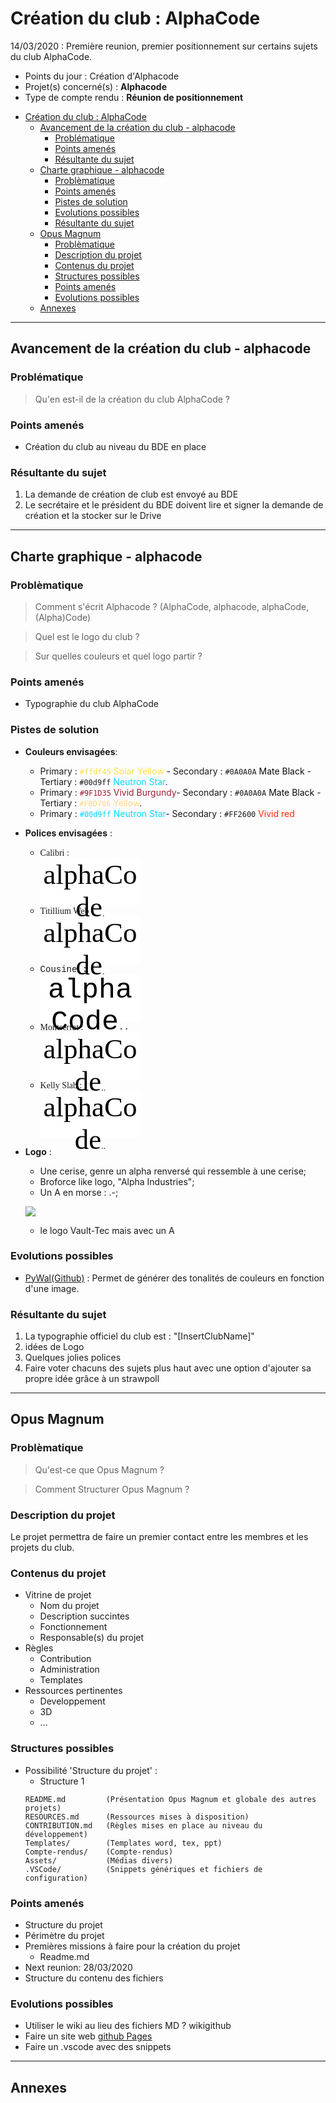 # Création du club : AlphaCode

14/03/2020 : Première reunion, premier positionnement sur certains sujets du club AlphaCode.

* Points du jour        : Création d'Alphacode
* Projet(s) concerné(s) : **Alphacode**
* Type de compte rendu  : **Réunion de positionnement**

- [Création du club : AlphaCode](#cr%c3%a9ation-du-club--alphacode)
  - [Avancement de la création du club - alphacode](#avancement-de-la-cr%c3%a9ation-du-club---alphacode)
    - [Problématique](#probl%c3%a9matique)
    - [Points amenés](#points-amen%c3%a9s)
    - [Résultante du sujet](#r%c3%a9sultante-du-sujet)
  - [Charte graphique - alphacode](#charte-graphique---alphacode)
    - [Problèmatique](#probl%c3%a8matique)
    - [Points amenés](#points-amen%c3%a9s-1)
    - [Pistes de solution](#pistes-de-solution)
    - [Evolutions possibles](#evolutions-possibles)
    - [Résultante du sujet](#r%c3%a9sultante-du-sujet-1)
  - [Opus Magnum](#opus-magnum)
    - [Problèmatique](#probl%c3%a8matique-1)
    - [Description du projet](#description-du-projet)
    - [Contenus du projet](#contenus-du-projet)
    - [Structures possibles](#structures-possibles)
    - [Points amenés](#points-amen%c3%a9s-2)
    - [Evolutions possibles](#evolutions-possibles-1)
  - [Annexes](#annexes)


----------
## Avancement de la création du club - alphacode

### Problématique
> Qu'en est-il de la création du club AlphaCode ? 

### Points amenés
* Création du club au niveau du BDE en place

### Résultante du sujet
1. La demande de création de club est envoyé au BDE
2. Le secrétaire et le président du BDE doivent lire et signer la demande de création et la stocker sur le Drive

----------
## Charte graphique - alphacode

### Problèmatique 
> Comment s'écrit Alphacode ? (AlphaCode, alphacode, alphaCode, (Alpha)Code)

> Quel est le logo du club ?

> Sur quelles couleurs et quel logo partir ?

### Points amenés
* Typographie du club AlphaCode

### Pistes de solution 
* **Couleurs envisagées**:
  * Primary : <span style="color:#ffdf45">`#ffdf45` Solar Yellow</span> - Secondary : `#0A0A0A` <span style="color:#0A0A0A; background:white"> Mate Black</span> - Tertiary : `#00d9ff` <span style="color:#00d9ff"> Neutron Star</span>. 
  * Primary : <span style="color:#9F1D35">`#9F1D35` Vivid Burgundy</span>- Secondary : `#0A0A0A` <span style="color:#0A0A0A; background:white"> Mate Black</span> - Tertiary : <span style="color:#FBD786"> `#FBD786` Yellow</span>. 
  * Primary : <span style="color:#00d9ff">`#00d9ff` Neutron Star</span>- Secondary : `#FF2600` <span style="color:#FF2600"> Vivid red</span>


* **Polices envisagées** :
  * <span style="font-family:Calibri">Calibri : <br> <div style="height: 75px; background: white; width:35%;text-align:center"><span style="font-family:Calibri;font-size:45px;color:black">alphaCode</span>.</span></div></span>
  * <span style="font-family:Titillium Web">Titillium Web :<br> <div style="height: 75px; background: white; width:35%;text-align:center"><span style="font-family:Titillium Web;font-size:45px;color:black">alphaCode</span>.</span></div> 
  * <span style="font-family:Cousine">Cousine :<br> <div style="height: 75px; background: white; width:35%;text-align:center"><span style="font-family:Cousine;font-size:45px;color:black">alphaCode</span>.</span>.</div>  
  * <span style="font-family:Montserrat">Montserrat : <br> <div style="height: 75px; background: white; width:35%;text-align:center"><span style="font-family:Montserrat;font-size:45px;color:black">alphaCode</span>.</span>.</div> </span>
  * <span style="font-family:Kelly Slab">Kelly Slab : <br> <div style="height: 75px; background: white; width:35%;text-align:center"><span style="font-family:Kelly Slab;font-size:45px;color:black">alphaCode</span>.</span>.</div> </span>


* **Logo** :
  * Une cerise, genre un alpha renversé qui ressemble à une cerise;
  * Broforce like logo, "Alpha Industries";
  * Un A en morse : .-;

  ![](https://cdn.discordapp.com/attachments/688311027477118996/688341569031634955/wtf.png?raw=true)
  
  * le logo Vault-Tec mais avec un A 

### Evolutions possibles
* [PyWal(Github)](https://github.com/dylanaraps/pywal) : Permet de générer des tonalités de couleurs en fonction d'une image.

### Résultante du sujet
1. La typographie officiel du club est : "[InsertClubName]"
2. idées de Logo
3. Quelques jolies polices
4. Faire voter chacuns des sujets plus haut avec une option d'ajouter sa propre idée grâce à un strawpoll


----------
## Opus Magnum

### Problèmatique
> Qu'est-ce que Opus Magnum ?

> Comment Structurer Opus Magnum ?

### Description du projet
Le projet permettra de faire un premier contact entre les membres et les projets du club.

### Contenus du projet
* Vitrine de projet
  * Nom du projet
  * Description succintes
  * Fonctionnement
  * Responsable(s) du projet
* Règles 
  * Contribution
  * Administration
  * Templates
* Ressources pertinentes
  * Developpement
  * 3D
  * ...

### Structures possibles
* Possibilité 'Structure du projet' :
  * Structure 1
  ```
  README.md         (Présentation Opus Magnum et globale des autres projets)
  RESOURCES.md      (Ressources mises à disposition)
  CONTRIBUTION.md   (Règles mises en place au niveau du développement)
  Templates/        (Templates word, tex, ppt)
  Compte-rendus/    (Compte-rendus)
  Assets/           (Médias divers)
  .VSCode/          (Snippets génériques et fichiers de configuration)
  ```

### Points amenés
* Structure du projet
* Périmètre du projet
* Premières missions à faire pour la création du projet
  * Readme.md
* Next reunion: 28/03/2020
* Structure du contenu des fichiers 


### Evolutions possibles
* Utiliser le wiki au lieu des fichiers MD ? wikigithub
* Faire un site web [github Pages](https://pages.github.com/)
* Faire un .vscode avec des snippets

----------
## Annexes

<style>
@import url('https://fonts.googleapis.com/css?family=Kelly+Slab&display=swap');
@import url('https://fonts.googleapis.com/css?family=Cousine&display=swap');
@import url('https://fonts.googleapis.com/css2?family=Montserrat:wght@500&display=swap');
@import url('https://fonts.googleapis.com/css?family=Titillium+Web:700&display=swap');
</style>
